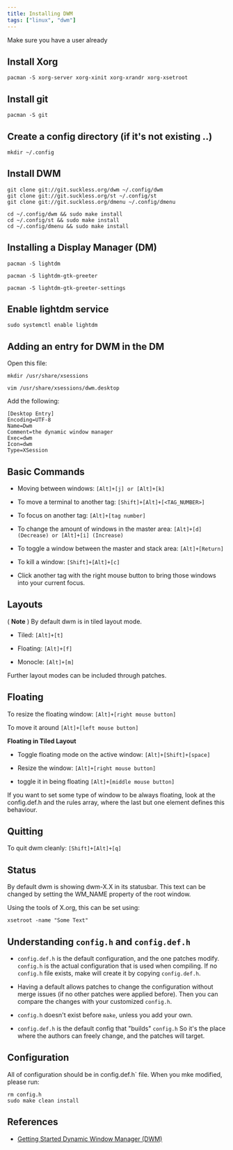 ```yaml
---
title: Installing DWM
tags: ["linux", "dwm"]
---
```


Make sure you have a user already

## Install Xorg

```
pacman -S xorg-server xorg-xinit xorg-xrandr xorg-xsetroot
```

## Install git

```
pacman -S git
```

## Create a config directory (if it's not existing ..)

```
mkdir ~/.config
```

## Install DWM

```
git clone git://git.suckless.org/dwm ~/.config/dwm
git clone git://git.suckless.org/st ~/.config/st
git clone git://git.suckless.org/dmenu ~/.config/dmenu
```

```
cd ~/.config/dwm && sudo make install
cd ~/.config/st && sudo make install
cd ~/.config/dmenu && sudo make install
```

## Installing a Display Manager (DM)

```
pacman -S lightdm

pacman -S lightdm-gtk-greeter

pacman -S lightdm-gtk-greeter-settings
```

## Enable lightdm service

```
sudo systemctl enable lightdm
```

## Adding an entry for DWM in the DM

Open this file:

```
mkdir /usr/share/xsessions

vim /usr/share/xsessions/dwm.desktop
```

Add the following:

```
[Desktop Entry]
Encoding=UTF-8
Name=Dwm
Comment=the dynamic window manager
Exec=dwm
Icon=dwm
Type=XSession
```

## Basic Commands

- Moving between windows: `[Alt]+[j] or [Alt]+[k]`

- To move a terminal to another tag: `[Shift]+[Alt]+[<TAG_NUMBER>]`

- To focus on another tag: `[Alt]+[tag number]`

- To change the amount of windows in the master area: `[Alt]+[d] (Decrease) or [Alt]+[i] (Increase)`

- To toggle a window between the master and stack area: `[Alt]+[Return]`

- To kill a window: `[Shift]+[Alt]+[c]`

- Click another tag with the right mouse button to bring those windows into your current focus.

## Layouts

( **Note** ) By default dwm is in tiled layout mode.

- Tiled: `[Alt]+[t]`

- Floating: `[Alt]+[f]`

- Monocle: `[Alt]+[m]`

Further layout modes can be included through patches.

## Floating

To resize the floating window: `[Alt]+[right mouse button]`

To move it around `[Alt]+[left mouse button]`

**Floating in Tiled Layout**

- Toggle floating mode on the active window: `[Alt]+[Shift]+[space]`

- Resize the window: `[Alt]+[right mouse button]`

- toggle it in being floating `[Alt]+[middle mouse button]`

If you want to set some type of window to be always floating, look at the config.def.h and the rules array, where the last but one element defines this behaviour.

## Quitting

To quit dwm cleanly: `[Shift]+[Alt]+[q]`

## Status

By default dwm is showing dwm-X.X in its statusbar. This text can be changed by setting the WM_NAME property of the root window.

Using the tools of X.org, this can be set using:

```
xsetroot -name "Some Text"
```

## Understanding `config.h` and `config.def.h`

- `config.def.h` is the default configuration, and the one patches modify. `config.h` is the actual configuration that is used when compiling. If no `config.h` file exists, make will create it by copying `config.def.h`.

- Having a default allows patches to change the configuration without merge issues (if no other patches were applied before). Then you can compare the changes with your customized `config.h`.

- `config.h` doesn't exist before `make`, unless you add your own.

- `config.def.h` is the default config that "builds" `config.h` So it's the place where the authors can freely change, and the patches will target.

## Configuration 

All of configuration should be in config.def.h` file.
When you mke modified, please run:

```
rm config.h
sudo make clean install
```


## References

- [Getting Started Dynamic Window Manager (DWM)](https://www.yanboyang.com/dwm/)

